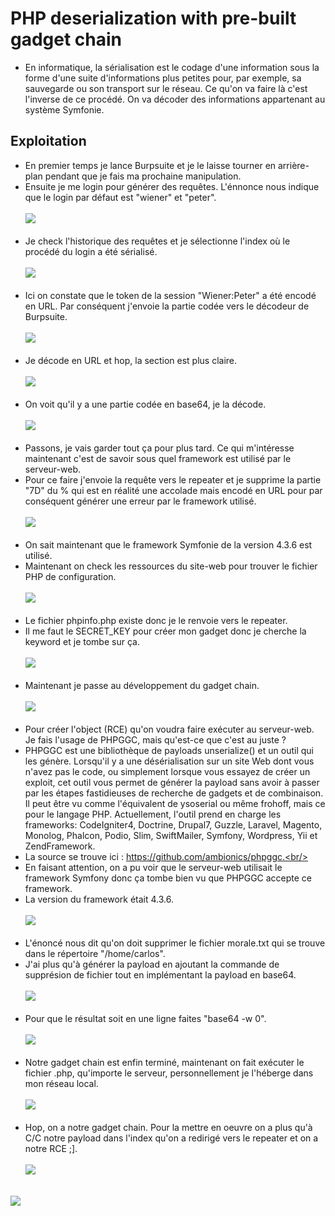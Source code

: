 # PHP deserialization with pre-built gadget chain
- En informatique, la sérialisation est le codage d'une information sous la forme d'une suite d'informations plus petites pour, par exemple, sa sauvegarde ou son transport sur le réseau. Ce qu'on va faire là c'est l'inverse de ce procédé. On va décoder des informations appartenant au système Symfonie.<br/>
## Exploitation
- En premier temps je lance Burpsuite et je le laisse tourner en arrière-plan pendant que je fais ma prochaine manipulation.<br/>
- Ensuite je me login pour générer des requêtes. L'énnonce nous indique que le login par défaut est "wiener" et "peter".<br/><br/>
<img src="https://media.discordapp.net/attachments/768928242467340328/770030149490966548/unknown.png"/><br/><br/>
- Je check l'historique des requêtes et je sélectionne l'index où le procédé du login a été sérialisé.<br/><br/>
<img src="https://media.discordapp.net/attachments/768928242467340328/770031231060017192/unknown.png?width=1195&height=890"/><br/><br/>
- Ici on constate que le token de la session "Wiener:Peter" a été encodé en URL. Par conséquent j'envoie la partie codée vers le décodeur de Burpsuite.<br/><br/>
<img src="https://media.discordapp.net/attachments/768928242467340328/770032331141677066/unknown.png"/><br/><br/>
- Je décode en URL et hop, la section est plus claire.<br/><br/>
<img src="https://media.discordapp.net/attachments/768928242467340328/770033158891503656/unknown.png"/><br/><br/>
- On voit qu'il y a une partie codée en base64, je la décode.<br/><br/>
<img src="https://media.discordapp.net/attachments/768928242467340328/770033590125199370/unknown.png"/><br/><br/>
- Passons, je vais garder tout ça pour plus tard. Ce qui m'intéresse maintenant c'est de savoir sous quel framework est utilisé par le serveur-web.<br/>
- Pour ce faire j'envoie la requête vers le repeater et je supprime la partie "7D" du % qui est en réalité une accolade mais encodé en URL pour par conséquent générer une erreur par le framework utilisé.<br/><br/>
<img src="https://media.discordapp.net/attachments/768928242467340328/770310427426684979/unknown.png"/><br/><br/>
- On sait maintenant que le framework Symfonie de la version 4.3.6 est utilisé.<br/>
- Maintenant on check les ressources du site-web pour trouver le fichier PHP de configuration.<br/><br/>
<img src="https://media.discordapp.net/attachments/768928242467340328/770311153867554927/unknown.png"/><br/><br/>
- Le fichier phpinfo.php existe donc je le renvoie vers le repeater.<br/>
- Il me faut le SECRET_KEY pour créer mon gadget donc je cherche la keyword et je tombe sur ça.<br/><br/>
<img src="https://media.discordapp.net/attachments/768928242467340328/770312787452493834/unknown.png?width=1095&height=630"/><br/><br/>
- Maintenant je passe au développement du gadget chain.<br/><br/>
<img src="https://media.discordapp.net/attachments/768928242467340328/770316142191181834/unknown.png"/><br/><br/>
- Pour créer l'object (RCE) qu'on voudra faire exécuter au serveur-web. Je fais l'usage de PHPGGC, mais qu'est-ce que c'est au juste ?<br/>
- PHPGGC est une bibliothèque de payloads unserialize() et un outil qui les génère. Lorsqu'il y a une désérialisation sur un site Web dont vous n'avez pas le code, ou simplement lorsque vous essayez de créer un exploit, cet outil vous permet de générer la payload sans avoir à passer par les étapes fastidieuses de recherche de gadgets et de combinaison. Il peut être vu comme l'équivalent de ysoserial ou même frohoff, mais ce pour le langage PHP. Actuellement, l'outil prend en charge les frameworks: CodeIgniter4, Doctrine, Drupal7, Guzzle, Laravel, Magento, Monolog, Phalcon, Podio, Slim, SwiftMailer, Symfony, Wordpress, Yii et ZendFramework.<br/>
- La source se trouve ici : https://github.com/ambionics/phpggc.<br/>
- En faisant attention, on a pu voir que le serveur-web utilisait le framework Symfony donc ça tombe bien vu que PHPGGC accepte ce framework.<br/>
- La version du framework était 4.3.6.<br/><br/>
<img src="https://media.discordapp.net/attachments/768928242467340328/770318095209725952/unknown.png"/><br/><br/>
- L'énoncé nous dit qu'on doit supprimer le fichier morale.txt qui se trouve dans le répertoire "/home/carlos".<br/>
- J'ai plus qu'à générer la payload en ajoutant la commande de supprésion de fichier tout en implémentant la payload en base64.<br/><br/>
<img src="https://media.discordapp.net/attachments/768928242467340328/770319551245582336/unknown.png"/><br/><br/>
- Pour que le résultat soit en une ligne faites "base64 -w 0".<br/><br/>
<img src="https://media.discordapp.net/attachments/768928242467340328/770321071014019072/unknown.png?width=1440&height=202"/><br/><br/>
- Notre gadget chain est enfin terminé, maintenant on fait exécuter le fichier .php, qu'importe le serveur, personnellement je l'héberge dans mon réseau local.<br/><br/>
<img src="https://media.discordapp.net/attachments/768928242467340328/770322237214818304/unknown.png?width=1440&height=394"/><br/><br/>
- Hop, on a notre gadget chain. Pour la mettre en oeuvre on a plus qu'à C/C notre payload dans l'index qu'on a redirigé vers le repeater et on a notre RCE ;].<br/><br/>
<img src="https://media.discordapp.net/attachments/768928242467340328/770323225527582750/unknown.png?width=921&height=630"/><br/><br/>
<img src="https://media.discordapp.net/attachments/768928242467340328/770323394004123648/unknown.png"/>
